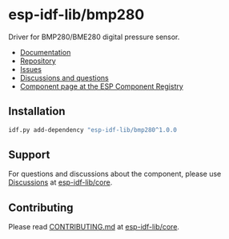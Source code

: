 # esp-idf-lib/bmp280

Driver for BMP280/BME280 digital pressure sensor.

* [Documentation](https://esp-idf-lib.github.io/bmp280/)
* [Repository](https://github.com/esp-idf-lib/bmp280)
* [Issues](https://github.com/esp-idf-lib/bmp280/issues)
* [Discussions and questions](https://github.com/esp-idf-lib/core/discussions)
* [Component page at the ESP Component Registry](https://components.espressif.com/components/esp-idf-lib/bmp280)

## Installation

```sh
idf.py add-dependency "esp-idf-lib/bmp280^1.0.0
```

## Support

For questions and discussions about the component, please use
[Discussions](https://github.com/esp-idf-lib/core/discussions)
at [esp-idf-lib/core](https://github.com/esp-idf-lib/core).

## Contributing

Please read [CONTRIBUTING.md](https://github.com/esp-idf-lib/core/blob/main/CONTRIBUTING.md)
at [esp-idf-lib/core](https://github.com/esp-idf-lib/core).
